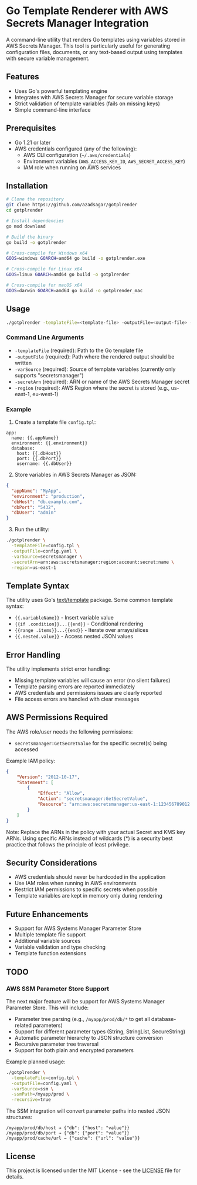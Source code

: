 # Go Template Renderer with AWS Secrets Manager Integration

A command-line utility that renders Go templates using variables stored in AWS Secrets Manager. This tool is particularly useful for generating configuration files, documents, or any text-based output using templates with secure variable management.

## Features

- Uses Go's powerful templating engine
- Integrates with AWS Secrets Manager for secure variable storage
- Strict validation of template variables (fails on missing keys)
- Simple command-line interface

## Prerequisites

- Go 1.21 or later
- AWS credentials configured (any of the following):
  - AWS CLI configuration (`~/.aws/credentials`)
  - Environment variables (`AWS_ACCESS_KEY_ID`, `AWS_SECRET_ACCESS_KEY`)
  - IAM role when running on AWS services

## Installation

```bash
# Clone the repository
git clone https://github.com/azadsagar/gotplrender
cd gotplrender

# Install dependencies
go mod download

# Build the binary
go build -o gotplrender

# Cross-compile for Windows x64
GOOS=windows GOARCH=amd64 go build -o gotplrender.exe

# Cross-compile for Linux x64
GOOS=linux GOARCH=amd64 go build -o gotplrender

# Cross-compile for macOS x64
GOOS=darwin GOARCH=amd64 go build -o gotplrender_mac
```

## Usage

```bash
./gotplrender -templateFile=<template-file> -outputFile=<output-file> -varSource=secretsmanager -secretArn=<secret-arn> -region=<aws-region>
```

### Command Line Arguments

- `-templateFile` (required): Path to the Go template file
- `-outputFile` (required): Path where the rendered output should be written
- `-varSource` (required): Source of template variables (currently only supports "secretsmanager")
- `-secretArn` (required): ARN or name of the AWS Secrets Manager secret
- `-region` (required): AWS Region where the secret is stored (e.g., us-east-1, eu-west-1)

### Example

1. Create a template file `config.tpl`:
```
app:
  name: {{.appName}}
  environment: {{.environment}}
  database:
    host: {{.dbHost}}
    port: {{.dbPort}}
    username: {{.dbUser}}
```

2. Store variables in AWS Secrets Manager as JSON:
```json
{
  "appName": "MyApp",
  "environment": "production",
  "dbHost": "db.example.com",
  "dbPort": "5432",
  "dbUser": "admin"
}
```

3. Run the utility:
```bash
./gotplrender \
  -templateFile=config.tpl \
  -outputFile=config.yaml \
  -varSource=secretsmanager \
  -secretArn=arn:aws:secretsmanager:region:account:secret:name \
  -region=us-east-1
```

## Template Syntax

The utility uses Go's [text/template](https://golang.org/pkg/text/template/) package. Some common template syntax:

- `{{.variableName}}` - Insert variable value
- `{{if .condition}}...{{end}}` - Conditional rendering
- `{{range .items}}...{{end}}` - Iterate over arrays/slices
- `{{.nested.value}}` - Access nested JSON values

## Error Handling

The utility implements strict error handling:

- Missing template variables will cause an error (no silent failures)
- Template parsing errors are reported immediately
- AWS credentials and permissions issues are clearly reported
- File access errors are handled with clear messages

## AWS Permissions Required

The AWS role/user needs the following permissions:
- `secretsmanager:GetSecretValue` for the specific secret(s) being accessed


Example IAM policy:
```json
{
    "Version": "2012-10-17",
    "Statement": [
        {
            "Effect": "Allow",
            "Action": "secretsmanager:GetSecretValue",
            "Resource": "arn:aws:secretsmanager:us-east-1:123456789012:secret:my-app-config-Ab1Cd2"
        }
    ]
}
```

Note: Replace the ARNs in the policy with your actual Secret and KMS key ARNs. Using specific ARNs instead of wildcards (*) is a security best practice that follows the principle of least privilege.

## Security Considerations

- AWS credentials should never be hardcoded in the application
- Use IAM roles when running in AWS environments
- Restrict IAM permissions to specific secrets when possible
- Template variables are kept in memory only during rendering

## Future Enhancements

- Support for AWS Systems Manager Parameter Store
- Multiple template file support
- Additional variable sources
- Variable validation and type checking
- Template function extensions

## TODO

### AWS SSM Parameter Store Support
The next major feature will be support for AWS Systems Manager Parameter Store. This will include:

- Parameter tree parsing (e.g., `/myapp/prod/db/*` to get all database-related parameters)
- Support for different parameter types (String, StringList, SecureString)
- Automatic parameter hierarchy to JSON structure conversion
- Recursive parameter tree traversal
- Support for both plain and encrypted parameters

Example planned usage:
```bash
./gotplrender \
  -templateFile=config.tpl \
  -outputFile=config.yaml \
  -varSource=ssm \
  -ssmPath=/myapp/prod \
  -recursive=true
```

The SSM integration will convert parameter paths into nested JSON structures:
```
/myapp/prod/db/host → {"db": {"host": "value"}}
/myapp/prod/db/port → {"db": {"port": "value"}}
/myapp/prod/cache/url → {"cache": {"url": "value"}}
```

## License

This project is licensed under the MIT License - see the [LICENSE](LICENSE) file for details.

